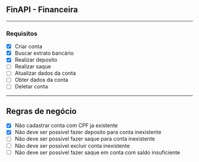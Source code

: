 ## FinAPI - Financeira

---

### Requisitos

- [x] Criar conta
- [x] Buscar extrato bancário
- [x] Realizar deposito
- [ ] Realizar saque
- [ ] Atualizar dados da conta
- [ ] Obter dados da conta
- [ ] Deletar conta

---

## Regras de negócio

- [x] Não cadastrar conta com CPF ja existente 
- [x] Não deve ser possivel fazer deposito para conta inexistente
- [ ] Não deve ser possivel fazer saque para conta inexistente
- [ ] Não deve ser possivel excluir conta inexistente
- [ ] Não deve ser possivel fazer saque em conta com saldo insuficiente
